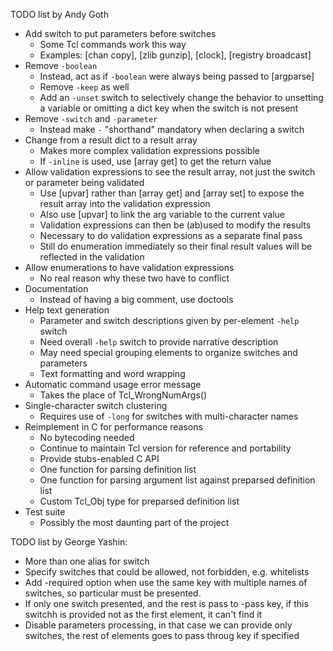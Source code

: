 TODO list by Andy Goth

- Add switch to put parameters before switches
  - Some Tcl commands work this way
  - Examples: [chan copy], [zlib gunzip], [clock], [registry broadcast]
- Remove `-boolean` 
  - Instead, act as if `-boolean` were always being passed to [argparse]
  - Remove `-keep` as well
  - Add an `-unset` switch to selectively change the behavior to unsetting a
    variable or omitting a dict key when the switch is not present
- Remove `-switch` and `-parameter`
  - Instead make `-` "shorthand" mandatory when declaring a switch
- Change from a result dict to a result array
  - Makes more complex validation expressions possible
  - If `-inline` is used, use [array get] to get the return value
- Allow validation expressions to see the result array, not just the switch or
  parameter being validated
  - Use [upvar] rather than [array get] and [array set] to expose the result
    array into the validation expression
  - Also use [upvar] to link the arg variable to the current value
  - Validation expressions can then be (ab)used to modify the results
  - Necessary to do validation expressions as a separate final pass
  - Still do enumeration immediately so their final result values will be
    reflected in the validation
- Allow enumerations to have validation expressions
  - No real reason why these two have to conflict
- Documentation
  - Instead of having a big comment, use doctools
- Help text generation
  - Parameter and switch descriptions given by per-element `-help` switch
  - Need overall `-help` switch to provide narrative description
  - May need special grouping elements to organize switches and parameters
  - Text formatting and word wrapping
- Automatic command usage error message
  - Takes the place of Tcl\_WrongNumArgs()
- Single-character switch clustering
  - Requires use of `-long` for switches with multi-character names
- Reimplement in C for performance reasons
  - No bytecoding needed
  - Continue to maintain Tcl version for reference and portability
  - Provide stubs-enabled C API
  - One function for parsing definition list
  - One function for parsing argument list against preparsed definition list
  - Custom Tcl\_Obj type for preparsed definition list
- Test suite
  - Possibly the most daunting part of the project

TODO list by George Yashin:

- More than one alias for switch 
- Specify switches that could be allowed, not forbidden, e.g. whitelists
- Add -required option when use the same key with multiple names of switches, so particular must be presented.
- If only one switch presented, and the rest is pass to -pass key, if this switchh is provided not as the first element,
it can't find it
- Disable parameters processing, in that case we can provide only switches, the rest of elements goes to pass throug key 
if specified
